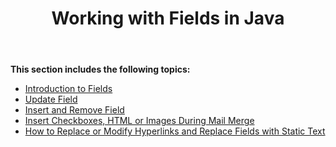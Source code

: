 ﻿---
title: Working with Fields in Java
second_title: Aspose.Words for Java
articleTitle: Working with Fields
linktitle: Working with Fields
description: "Introduction to field feature in Aspose.Words for Java."
type: docs
weight: 130
url: /java/working-with-fields/
---

**This section includes the following topics:** 

- [Introduction to Fields](/words/java/introduction-to-fields/)
- [Update Field](/words/java/update-field/)
- [Insert and Remove Field](/words/java/insert-and-remove-field/)
- [Insert Checkboxes, HTML or Images During Mail Merge](/words/java/insert-checkboxes-html-or-images-during-mail-merge/)
- [How to Replace or Modify Hyperlinks and Replace Fields with Static Text](/words/java/how-to-replace-or-modify-hyperlinks-and-replace-fields-with-static-text/)
